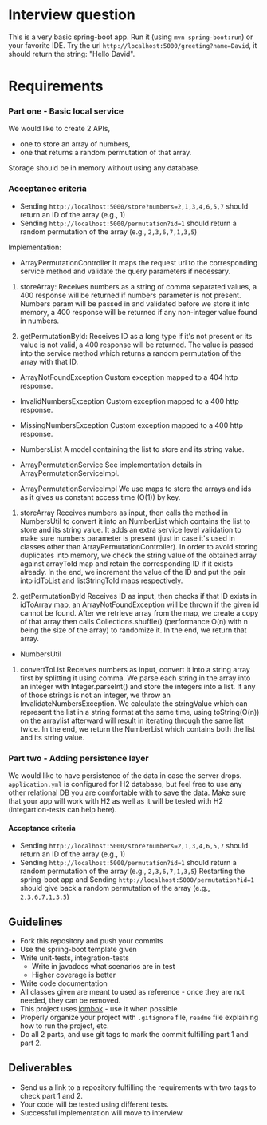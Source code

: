 Interview question
==================


This is a very basic spring-boot app. Run it (using `mvn spring-boot:run`) or your favorite IDE.
Try the url `http://localhost:5000/greeting?name=David`, it should return the string: "Hello David".

# Requirements
### Part one - Basic local service
We would like to create 2 APIs, 
* one to store an array of numbers, 
* one that returns a random permutation of that array.

Storage should be in memory without using any database.

### Acceptance criteria
* Sending `http://localhost:5000/store?numbers=2,1,3,4,6,5,7` should 
return an ID of the array (e.g., 1)
* Sending `http://localhost:5000/permutation?id=1` should return 
a random permutation of the array (e.g., `2,3,6,7,1,3,5`)

Implementation:

- ArrayPermutationController
It maps the request url to the corresponding service method and validate the query parameters if necessary.

1. storeArray:
Receives numbers as a string of comma separated values, a 400 response will be returned 
if numbers parameter is not present. Numbers param will be passed in and validated
before we store it into memory, a 400 response will be returned if any non-integer value found in numbers.

2. getPermutationById:
Receives ID as a long type if it's not present or its value is not valid, a 400 response will be returned.
The value is passed into the service method which returns a random permutation of the array with that ID.


- ArrayNotFoundException
Custom exception mapped to a 404 http response.


- InvalidNumbersException
Custom exception mapped to a 400 http response.


- MissingNumbersException
Custom exception mapped to a 400 http response.


- NumbersList
A model containing the list to store and its string value.


- ArrayPermutationService
See implementation details in ArrayPermutationServiceImpl.


- ArrayPermutationServiceImpl
We use maps to store the arrays and ids as it gives us constant access time (O(1)) by key.

1. storeArray
Receives numbers as input, then calls the method in NumbersUtil to convert it into an NumberList
which contains the list to store and its string value.
It adds an extra service level validation to make sure numbers parameter is present (just in case 
it's used in classes other than ArrayPermutationController).
In order to avoid storing duplicates into memory, we check the string value of the obtained array 
against arrayToId map and retain the corresponding ID if it exists already.
In the end, we increment the value of the ID and put the pair into idToList and listStringToId maps respectively.

2. getPermutationById
Receives ID as input, then checks if that ID exists in idToArray map, an ArrayNotFoundException will be thrown
if the given id cannot be found. 
After we retrieve array from the map, we create a copy of that array 
then calls Collections.shuffle() (performance O(n) with n being the size of the array) to randomize it.
In the end, we return that array.


- NumbersUtil
1. convertToList
Receives numbers as input, convert it into a string array first by splitting it using comma.
We parse each string in the array into an integer with Integer.parseInt() and store the integers into a list.
If any of those strings is not an integer, we throw an InvalidateNumbersException. 
We calculate the stringValue which can represent the list in a string format at the same time, using toString(O(n)) 
on the arraylist afterward will result in iterating through the same list twice.
In the end, we return the NumberList which contains both the list and its string value.


### Part two - Adding persistence layer
We would like to have persistence of the data in case the server drops.
`application.yml` is configured for H2 database, but feel free to use any other relational DB you are comfortable with to save the data.
Make sure that your app will work with H2 as well as it will be tested with H2 (integartion-tests can help here).

#### Acceptance criteria
* Sending `http://localhost:5000/store?numbers=2,1,3,4,6,5,7` should 
return an ID of the array (e.g., 1)
* Sending `http://localhost:5000/permutation?id=1` should return 
a random permutation of the array (e.g., `2,3,6,7,1,3,5`)
Restarting the spring-boot app and Sending `http://localhost:5000/permutation?id=1` 
should give back a random permutation of the array (e.g., `2,3,6,7,1,3,5`)

## Guidelines
* Fork this repository and push your commits
* Use the spring-boot template given
* Write unit-tests, integration-tests 
  * Write in javadocs what scenarios are in test
  * Higher coverage is better
* Write code documentation
* All classes given are meant to used as reference - once they are not needed, they can be removed.
* This project uses [lombok](https://projectlombok.org/) - use it when possible
* Properly organize your project with `.gitignore` file, `readme` file explaining how to run the project, etc.
* Do all 2 parts, and use git tags to mark the commit fulfilling part 1 and part 2.

## Deliverables
* Send us a link to a repository fulfilling the requirements with two tags to check part 1 and 2.
* Your code will be tested using different tests.
* Successful implementation will move to interview.

